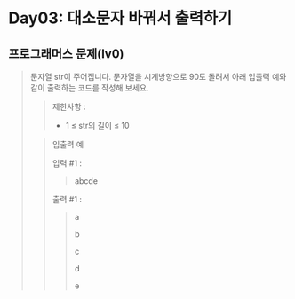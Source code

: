 # Day03: 대소문자 바꿔서 출력하기
## 프로그래머스 문제(lv0)
> 문자열 str이 주어집니다.
문자열을 시계방향으로 90도 돌려서 아래 입출력 예와 같이 출력하는 코드를 작성해 보세요.
>
>  >제한사항 :
> >
> > - 1 ≤ str의 길이 ≤ 10
>
> > 입출력 예
> >
> > 입력 #1 :
> > > abcde
> >
> > 출력 #1 :
> > > a
> > >
> > > b
> > >
> > > c
> > > 
> > > d
> > > 
> > > e